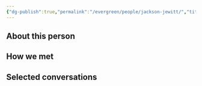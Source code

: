 ```yaml
---
{"dg-publish":true,"permalink":"/evergreen/people/jackson-jewitt/","title":"Graduate Studene","tags":["people"]}
---
```


## About this person


## How we met


## Selected conversations
